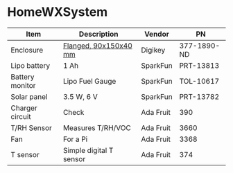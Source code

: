 # HomeWXSystem

| Item | Description | Vendor | PN |
|-----|-----|--------|------|
| Enclosure | [Flanged, 90x150x40 mm](https://www.budind.com/pdf/hbpn1323mb.pdf) | Digikey | 377-1890-ND |
| Lipo battery | 1 Ah | SparkFun | PRT-13813 |
| Battery monitor | Lipo Fuel Gauge | SparkFun | TOL-10617 |
| Solar panel | 3.5 W, 6 V | SparkFun | PRT-13782 | 
| Charger circuit | Check | Ada Fruit | 390 |
| T/RH Sensor | Measures T/RH/VOC | Ada Fruit | 3660 |
| Fan | For a Pi | Ada Fruit | 3368 | 
| T sensor | Simple digital T sensor | Ada Fruit | 374 |

